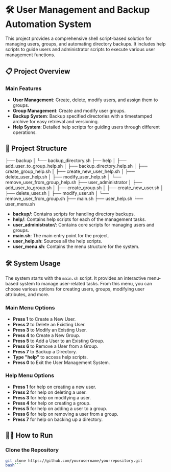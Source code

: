 # 🛠️ User Management and Backup Automation System

This project provides a comprehensive shell script-based solution for managing users, groups, and automating directory backups. It includes help scripts to guide users and administrator scripts to execute various user management functions.

## 📋 Project Overview

### Main Features

- **User Management**: Create, delete, modify users, and assign them to groups.
- **Group Management**: Create and modify user groups.
- **Backup System**: Backup specified directories with a timestamped archive for easy retrieval and versioning.
- **Help System**: Detailed help scripts for guiding users through different operations.

## 📂 Project Structure
├── backup
│   └── backup_directory.sh
├── help
│   ├── add_user_to_group_help.sh
│   ├── backup_directory_help.sh
│   ├── create_group_help.sh
│   ├── create_new_user_help.sh
│   ├── delete_user_help.sh
│   ├── modify_user_help.sh
│   └── remove_user_from_group_help.sh
├── user_administrator
│   ├── add_user_to_group.sh
│   ├── create_group.sh
│   ├── create_new_user.sh
│   ├── delete_user.sh
│   ├── modify_user.sh
│   └── remove_user_from_group.sh
├── main.sh
├── user_help.sh
└── user_menu.sh

- **backup/**: Contains scripts for handling directory backups.
- **help/**: Contains help scripts for each of the management tasks.
- **user_administrator/**: Contains core scripts for managing users and groups.
- **main.sh**: The main entry point for the project.
- **user_help.sh**: Sources all the help scripts.
- **user_menu.sh**: Contains the menu structure for the system.

## 🛠️ System Usage

The system starts with the `main.sh` script. It provides an interactive menu-based system to manage user-related tasks. From this menu, you can choose various options for creating users, groups, modifying user attributes, and more.

### Main Menu Options

- **Press 1** to Create a New User.
- **Press 2** to Delete an Existing User.
- **Press 3** to Modify an Existing User.
- **Press 4** to Create a New Group.
- **Press 5** to Add a User to an Existing Group.
- **Press 6** to Remove a User from a Group.
- **Press 7** to Backup a Directory.
- **Type "help"** to access help scripts.
- **Press 0** to Exit the User Management System.

### Help Menu Options

- **Press 1** for help on creating a new user.
- **Press 2** for help on deleting a user.
- **Press 3** for help on modifying a user.
- **Press 4** for help on creating a group.
- **Press 5** for help on adding a user to a group.
- **Press 6** for help on removing a user from a group.
- **Press 7** for help on backing up a directory.

## 🧑‍💻 How to Run

### Clone the Repository

```bash
git clone https://github.com/yourusername/yourrepository.git
bash```
